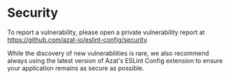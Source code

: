 # Security

To report a vulnerability, please open a private vulnerability report at <https://github.com/azat-io/eslint-config/security>.

While the discovery of new vulnerabilities is rare, we also recommend always using the latest version of Azat's ESLint Config extension to ensure your application remains as secure as possible.
